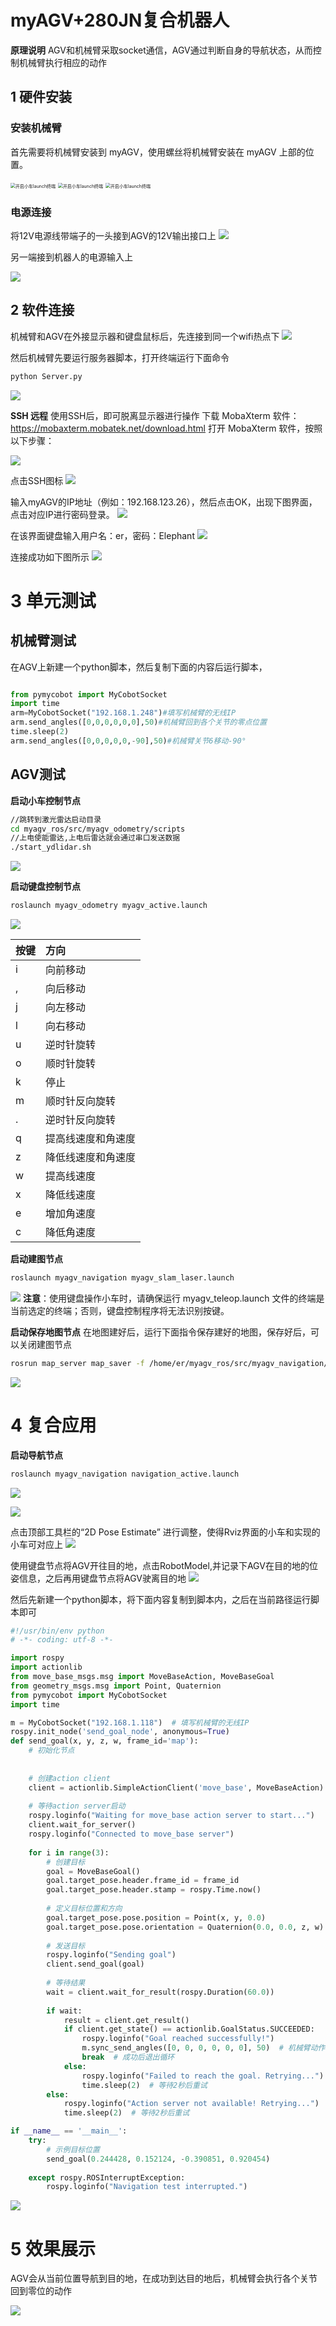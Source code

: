 # myAGV+280JN复合机器人
**原理说明**
AGV和机械臂采取socket通信，AGV通过判断自身的导航状态，从而控制机械臂执行相应的动作

## 1 硬件安装


### 安装机械臂

首先需要将机械臂安装到 myAGV，使用螺丝将机械臂安装在 myAGV 上部的位置。

<img src="../resources/7-ExamplesRobotsUsing/jn.png" alt="开启小车launch终端" style="zoom: 50%;" />

<img src="../resources/7-ExamplesRobotsUsing/jn2.jpg" alt="开启小车launch终端" style="zoom: 50%;" />

<img src="../resources/7-ExamplesRobotsUsing/jn3.jpg" alt="开启小车launch终端" style="zoom: 50%;" />




### 电源连接
将12V电源线带端子的一头接到AGV的12V输出接口上
![](../resources/7-ExamplesRobotsUsing/12v.png
)

另一端接到机器人的电源输入上

![](../resources/7-ExamplesRobotsUsing/jn4.jpg)

## 2 软件连接
机械臂和AGV在外接显示器和键盘鼠标后，先连接到同一个wifi热点下
![](../resources/7-ExamplesRobotsUsing/wifi.png)

然后机械臂先要运行服务器脚本，打开终端运行下面命令
```bash
python Server.py
```
![](../resources/7-ExamplesRobotsUsing/server.jpg)

**SSH 远程**
使用SSH后，即可脱离显示器进行操作
下载 MobaXterm 软件：https://mobaxterm.mobatek.net/download.html
打开 MobaXterm 软件，按照以下步骤：

![](../resources/7-ExamplesRobotsUsing/ssh1.png)

点击SSH图标
![](../resources/7-ExamplesRobotsUsing/ssh2.png)

输入myAGV的IP地址（例如：192.168.123.26），然后点击OK，出现下图界面，点击对应IP进行密码登录。
![](../resources/7-ExamplesRobotsUsing/ssh3.png)

在该界面键盘输入用户名：er，密码：Elephant
![](../resources/7-ExamplesRobotsUsing/ssh4.png)

连接成功如下图所示
![](../resources/7-ExamplesRobotsUsing/ssh5.png)


# 3 单元测试

## 机械臂测试
在AGV上新建一个python脚本，然后复制下面的内容后运行脚本， 
```python

from pymycobot import MyCobotSocket
import time
arm=MyCobotSocket("192.168.1.248")#填写机械臂的无线IP
arm.send_angles([0,0,0,0,0,0],50)#机械臂回到各个关节的零点位置
time.sleep(2)
arm.send_angles([0,0,0,0,0,-90],50)#机械臂关节6移动-90°
```

## AGV测试
**启动小车控制节点**
```bash
//跳转到激光雷达启动目录
cd myagv_ros/src/myagv_odometry/scripts
//上电使能雷达,上电后雷达就会通过串口发送数据
./start_ydlidar.sh
```
![](../resources/7-ExamplesRobotsUsing/odom.png)

**启动键盘控制节点**
```bash
roslaunch myagv_odometry myagv_active.launch
```

![](../resources/7-ExamplesRobotsUsing/tele_control.png)

| 按键 | 方向               |
| :--- | :----------------- |
| i    | 向前移动           |
| ,    | 向后移动           |
| j    | 向左移动           |
| l    | 向右移动           |
| u    | 逆时针旋转         |
| o    | 顺时针旋转         |
| k    | 停止               |
| m    | 顺时针反向旋转     |
| .    | 逆时针反向旋转     |
| q    | 提高线速度和角速度 |
| z    | 降低线速度和角速度 |
| w    | 提高线速度         |
| x    | 降低线速度         |
| e    | 增加角速度         |
| c    | 降低角速度         |

**启动建图节点**

```bash
roslaunch myagv_navigation myagv_slam_laser.launch
```
![](../resources/7-ExamplesRobotsUsing/slam.png)
**注意**：使用键盘操作小车时，请确保运行 myagv_teleop.launch 文件的终端是当前选定的终端；否则，键盘控制程序将无法识别按键。

**启动保存地图节点**
在地图建好后，运行下面指令保存建好的地图，保存好后，可以关闭建图节点
```bash
rosrun map_server map_saver -f /home/er/myagv_ros/src/myagv_navigation/map/map
```
![](../resources/7-ExamplesRobotsUsing/map.png)

# 4 复合应用
**启动导航节点**
```bash
roslaunch myagv_navigation navigation_active.launch
```
![](../resources/7-ExamplesRobotsUsing/nav.png)

![](../resources/7-ExamplesRobotsUsing/nav2.png)

点击顶部工具栏的“2D Pose Estimate” 进行调整，使得Rviz界面的小车和实现的小车可对应上
![](../resources/7-ExamplesRobotsUsing/nav3.png)

使用键盘节点将AGV开往目的地，点击RobotModel,并记录下AGV在目的地的位姿信息，之后再用键盘节点将AGV驶离目的地
![](../resources/7-ExamplesRobotsUsing/nav4.png)


然后先新建一个python脚本，将下面内容复制到脚本内，之后在当前路径运行脚本即可
```python
#!/usr/bin/env python
# -*- coding: utf-8 -*-

import rospy
import actionlib
from move_base_msgs.msg import MoveBaseAction, MoveBaseGoal
from geometry_msgs.msg import Point, Quaternion
from pymycobot import MyCobotSocket
import time

m = MyCobotSocket("192.168.1.118")  # 填写机械臂的无线IP
rospy.init_node('send_goal_node', anonymous=True)
def send_goal(x, y, z, w, frame_id='map'):
    # 初始化节点
    
    
    # 创建action client
    client = actionlib.SimpleActionClient('move_base', MoveBaseAction)
    
    # 等待action server启动
    rospy.loginfo("Waiting for move_base action server to start...")
    client.wait_for_server()
    rospy.loginfo("Connected to move_base server")
    
    for i in range(3):
        # 创建目标
        goal = MoveBaseGoal()
        goal.target_pose.header.frame_id = frame_id
        goal.target_pose.header.stamp = rospy.Time.now()
        
        # 定义目标位置和方向
        goal.target_pose.pose.position = Point(x, y, 0.0)
        goal.target_pose.pose.orientation = Quaternion(0.0, 0.0, z, w)
        
        # 发送目标
        rospy.loginfo("Sending goal")
        client.send_goal(goal)
        
        # 等待结果
        wait = client.wait_for_result(rospy.Duration(60.0))
        
        if wait:
            result = client.get_result()
            if client.get_state() == actionlib.GoalStatus.SUCCEEDED:
                rospy.loginfo("Goal reached successfully!")
                m.sync_send_angles([0, 0, 0, 0, 0, 0], 50)  # 机械臂动作
                break  # 成功后退出循环
            else:
                rospy.loginfo("Failed to reach the goal. Retrying...")
                time.sleep(2)  # 等待2秒后重试
        else:
            rospy.loginfo("Action server not available! Retrying...")
            time.sleep(2)  # 等待2秒后重试

if __name__ == '__main__':
    try:
        # 示例目标位置
        send_goal(0.244428, 0.152124, -0.390851, 0.920454)
        
    except rospy.ROSInterruptException:
        rospy.loginfo("Navigation test interrupted.")


```
![](../resources/7-ExamplesRobotsUsing/result.png)

# 5 效果展示
AGV会从当前位置导航到目的地，在成功到达目的地后，机械臂会执行各个关节回到零位的动作

![](../resources/7-ExamplesRobotsUsing/video_jn.gif)

